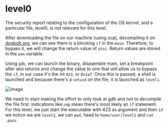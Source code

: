 # level0


The security report relating to the configuration of the OS kernel, and a particular file, level0, is not relevant for this level. 

After downloading the file on our machine (using scp), decompiling it on [dogbolt.org](https://dogbolt.org/), we can see there is a blocking `if` in the `main`. Therefore, to bypass it, we will change the return value of `atoi`. Return values are stored in the `eax` variable. 

Using `gdb`, we can launch the binary, disasemble main, set a breakpoint after atoi returns and change the value to one that will allow us to bypass the `if`, in our case it's the int `423`, or `0x1a7`. Once this is passed, a shell is launched and because there's a `setuid` on the file, it is launched as `level1`. 

![image](https://github.com/chmadran/rainfall_42/assets/113340699/9a30c2be-a94d-45ab-a47c-fddcb9be2bb2)

We need to start making the effort to only look at gdb and not to decompile the file first. Indications like `cmp` mean there's most likely an `if` statement. For this level, we just start the executable with 423 as argument and then `id` we notice we are `level1`, we can `pwd`, head to `home/user/level1` and `cat .pass`. 



